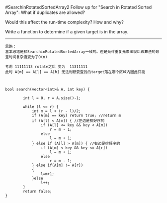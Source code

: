 #SearchinRotatedSortedArray2
Follow up for "Search in Rotated Sorted Array":
What if duplicates are allowed?

Would this affect the run-time complexity? How and why?

Write a function to determine if a given target is in the array.


---



```
思路：
基本思路是和SearchinRotatedSortedArray一致的。但是允许重复元素出现后该算法的最差时间复杂度变为了O(n)

考虑 11111113 rotate之后 变为  11311111
此时 A[m] == A[l] == A[h] 无法判断要查找的target落在哪个区域内因此只能



bool search(vector<int>& A, int key) {
        
        int l = 0, r = A.size()-1;
        
        while (l <= r) {
            int m = l + (r - l)/2;
            if (A[m] == key) return true; //return m
            if (A[l] < A[m]) { //左边是排好序的
                if (A[l] <= key && key < A[m])
                    r = m - 1;
                else
                    l = m + 1;
            } else if (A[l] > A[m]) { //右边是排好序的
                if (A[m] < key && key <= A[r])
                    l = m + 1;
                else
                    r = m - 1;
            } else if(A[m] != A[r])
            {
                l=m+1;
            }else 
                l++;
        }
        return false;
}


```